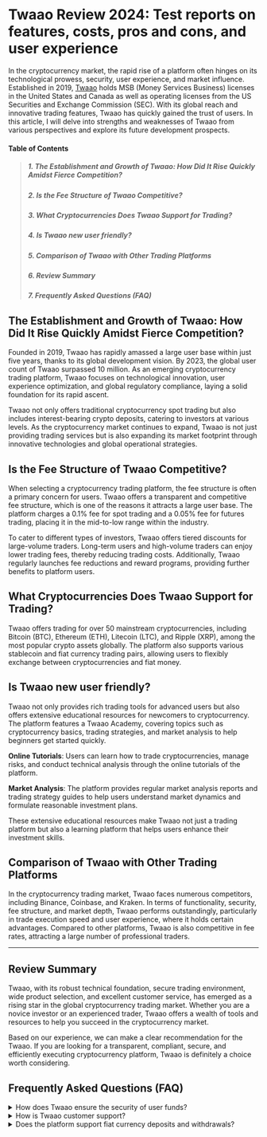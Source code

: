 # Twaao Review 2024: Test reports on features, costs, pros and cons, and user experience

In the cryptocurrency market, the rapid rise of a platform often hinges on its technological prowess, security, user experience, and market influence. Established in 2019, [Twaao](https://www.twaao.co) holds MSB (Money Services Business) licenses in the United States and Canada as well as operating licenses from the US Securities and Exchange Commission (SEC). With its global reach and innovative trading features, Twaao has quickly gained the trust of users. In this article, I will delve into strengths and weaknesses of Twaao from various perspectives and explore its future development prospects.

#### Table of Contents
> ##### 1. _The Establishment and Growth of Twaao: How Did It Rise Quickly Amidst Fierce Competition?_
> ##### 2. _Is the Fee Structure of Twaao Competitive?_
> ##### 3. _What Cryptocurrencies Does Twaao Support for Trading?_
> ##### 4. _Is Twaao new user friendly?_
> ##### 5. _Comparison of Twaao with Other Trading Platforms_
> ##### 6. _Review Summary_
> ##### 7. _Frequently Asked Questions (FAQ)_


## The Establishment and Growth of Twaao: How Did It Rise Quickly Amidst Fierce Competition?
Founded in 2019, Twaao has rapidly amassed a large user base within just five years, thanks to its global development vision. By 2023, the global user count of Twaao surpassed 10 million. As an emerging cryptocurrency trading platform, Twaao focuses on technological innovation, user experience optimization, and global regulatory compliance, laying a solid foundation for its rapid ascent.

Twaao not only offers traditional cryptocurrency spot trading but also includes interest-bearing crypto deposits, catering to investors at various levels. As the cryptocurrency market continues to expand, Twaao is not just providing trading services but is also expanding its market footprint through innovative technologies and global operational strategies.

## Is the Fee Structure of Twaao Competitive?
When selecting a cryptocurrency trading platform, the fee structure is often a primary concern for users. Twaao offers a transparent and competitive fee structure, which is one of the reasons it attracts a large user base. The platform charges a 0.1% fee for spot trading and a 0.05% fee for futures trading, placing it in the mid-to-low range within the industry.

To cater to different types of investors, Twaao offers tiered discounts for large-volume traders. Long-term users and high-volume traders can enjoy lower trading fees, thereby reducing trading costs. Additionally, Twaao regularly launches fee reductions and reward programs, providing further benefits to platform users.

## What Cryptocurrencies Does Twaao Support for Trading?
Twaao offers trading for over 50 mainstream cryptocurrencies, including Bitcoin (BTC), Ethereum (ETH), Litecoin (LTC), and Ripple (XRP), among the most popular crypto assets globally. The platform also supports various stablecoin and fiat currency trading pairs, allowing users to flexibly exchange between cryptocurrencies and fiat money.

## Is Twaao new user friendly?
Twaao not only provides rich trading tools for advanced users but also offers extensive educational resources for newcomers to cryptocurrency. The platform features a Twaao Academy, covering topics such as cryptocurrency basics, trading strategies, and market analysis to help beginners get started quickly.

**Online Tutorials**: Users can learn how to trade cryptocurrencies, manage risks, and conduct technical analysis through the online tutorials of the platform.

**Market Analysis**: The platform provides regular market analysis reports and trading strategy guides to help users understand market dynamics and formulate reasonable investment plans.

These extensive educational resources make Twaao not just a trading platform but also a learning platform that helps users enhance their investment skills.

## Comparison of Twaao with Other Trading Platforms
In the cryptocurrency trading market, Twaao faces numerous competitors, including Binance, Coinbase, and Kraken. In terms of functionality, security, fee structure, and market depth, Twaao performs outstandingly, particularly in trade execution speed and user experience, where it holds certain advantages. Compared to other platforms, Twaao is also competitive in fee rates, attracting a large number of professional traders.

------

## Review Summary
Twaao, with its robust technical foundation, secure trading environment, wide product selection, and excellent customer service, has emerged as a rising star in the global cryptocurrency trading market. Whether you are a novice investor or an experienced trader, Twaao offers a wealth of tools and resources to help you succeed in the cryptocurrency market.

Based on our experience, we can make a clear recommendation for the Twaao. If you are looking for a transparent, compliant, secure, and efficiently executing cryptocurrency platform, Twaao is definitely a choice worth considering.

## Frequently Asked Questions (FAQ)
<details>
<summary>How does Twaao ensure the security of user funds?</summary>
Twaao employs a combination of cold storage and hot wallets, along with multisignature and two-factor authentication (2FA) to ensure the security of user funds.
</details>
<details>
<summary>How is Twaao customer support?</summary>
Twaao provides 24/7 customer support, with assistance available via live chat, email, or phone.
</details>
<details>
<summary>Does the platform support fiat currency deposits and withdrawals?</summary>
Twaao supports deposits and withdrawals in multiple fiat currencies, allowing users to easily exchange traditional currencies for cryptocurrencies and vice versa, making the platform more user-friendly globally.
</details>
